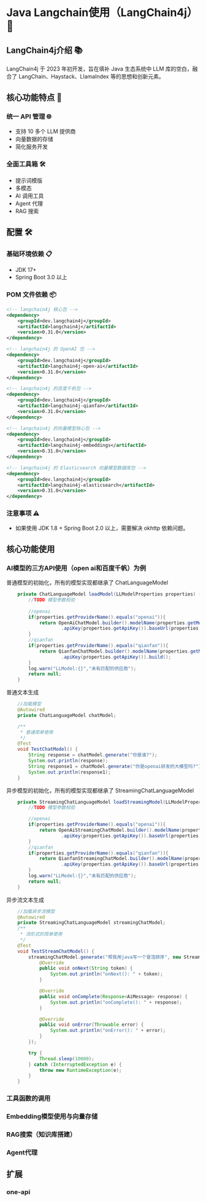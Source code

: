 # Java Langchain使用（LangChain4j） 🚀

## LangChain4j介绍 📚
LangChain4j 于 2023 年初开发，旨在填补 Java 生态系统中 LLM 库的空白，融合了 LangChain、Haystack、LlamaIndex 等的思想和创新元素。

## 核心功能特点 🌟

### 统一 API 管理 🌐
- 支持 10 多个 LLM 提供商
- 向量数据的存储
- 简化服务开发

### 全面工具箱 🛠️
- 提示词模版
- 多模态
- AI 调用工具
- Agent 代理
- RAG 搜索

## 配置 🛠️

### 基础环境依赖 📋
- JDK 17+
- Spring Boot 3.0 以上

### POM 文件依赖 📦

```xml
<!-- langchain4j 核心包 -->
<dependency>
    <groupId>dev.langchain4j</groupId>
    <artifactId>langchain4j</artifactId>
    <version>0.31.0</version>
</dependency>

<!-- langchain4j 的 OpenAI 包 -->
<dependency>
    <groupId>dev.langchain4j</groupId>
    <artifactId>langchain4j-open-ai</artifactId>
    <version>0.31.0</version>
</dependency>

<!-- langchain4j 的百度千帆包 -->
<dependency>
    <groupId>dev.langchain4j</groupId>
    <artifactId>langchain4j-qianfan</artifactId>
    <version>0.31.0</version>
</dependency>

<!-- langchain4j 的向量模型核心包 -->
<dependency>
    <groupId>dev.langchain4j</groupId>
    <artifactId>langchain4j-embeddings</artifactId>
    <version>0.31.0</version>
</dependency>

<!-- langchain4j 的 Elasticsearch 向量模型数据库包 -->
<dependency>
    <groupId>dev.langchain4j</groupId>
    <artifactId>langchain4j-elasticsearch</artifactId>
    <version>0.31.0</version>
</dependency>
```
### 注意事项 ⚠️
- 如果使用 JDK 1.8 + Spring Boot 2.0 以上，需要解决 okhttp 依赖问题。

## 核心功能使用

### AI模型的三方API使用（open ai和百度千帆）为例

普通模型的初始化，所有的模型实现都继承了 ChatLanguageModel
```java
    private ChatLanguageModel loadModel(LLModelProperties properties) {
        //TODO 模型参数校验
        
        //openai
        if(properties.getProviderName().equals("openai")){
            return OpenAiChatModel.builder().modelName(properties.getModelName())
                    .apiKey(properties.getApiKey()).baseUrl(properties.getBaseUrl()).build();
        }
        //qianfan
        if(properties.getProviderName().equals("qianfan")){
            return QianfanChatModel.builder().modelName(properties.getModelName())
                    .apiKey(properties.getApiKey()).build();
        }
        log.warn("LLModel:{}","未有匹配的供应商");
        return null;
    }
```
普通文本生成
```java
    //加载模型
    @Autowired
    private ChatLanguageModel chatModel;

    /**
     * 普通简单使用
     */
    @Test
    void TestChatModel() {
        String response = chatModel.generate("你是谁?");
        System.out.println(response);
        String response1 = chatModel.generate("你是openai研发的大模型吗?");
        System.out.println(response1);
    }
```

异步模型的初始化，所有的模型实现都继承了 StreamingChatLanguageModel
```java
    private StreamingChatLanguageModel loadStreamingModel(LLModelProperties properties) {
        //TODO 模型参数校验

        //openai
        if(properties.getProviderName().equals("openai")){
            return OpenAiStreamingChatModel.builder().modelName(properties.getModelName())
                    .apiKey(properties.getApiKey()).baseUrl(properties.getBaseUrl()).build();
        }
        //qianfan
        if(properties.getProviderName().equals("qianfan")){
            return QianfanStreamingChatModel.builder().modelName(properties.getModelName())
                    .apiKey(properties.getApiKey()).baseUrl(properties.getBaseUrl()).build();
        }
        log.warn("LLModel:{}","未有匹配的供应商");
        return null;
    }
```
异步流文本生成
```java
    //加载异步流模型
    @Autowired
    private StreamingChatLanguageModel streamingChatModel;
    /**
     * 流形式的简单使用
     */
    @Test
    void TestStreamChatModel() {
        streamingChatModel.generate("帮我用java写一个冒泡排序", new StreamingResponseHandler<AiMessage>() {
            @Override
            public void onNext(String token) {
                System.out.println("onNext(): " + token);
            }

            @Override
            public void onComplete(Response<AiMessage> response) {
                System.out.println("onComplete(): " + response);
            }

            @Override
            public void onError(Throwable error) {
                System.out.println("onError(): " + error);
            }
        });

        try {
            Thread.sleep(10000);
        } catch (InterruptedException e) {
            throw new RuntimeException(e);
        }
    }

```


### 工具函数的调用
### Embedding模型使用与向量存储
### RAG搜索（知识库搭建）
### Agent代理
## 扩展
### one-api

